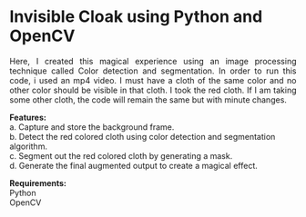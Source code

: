 # Invisible Cloak using Python and OpenCV
<p align="justify">Here, I created this magical experience using an image processing technique called Color detection and segmentation. In order to run this code, i used an mp4 video. I must have a cloth of the same color and no other color should be visible in that cloth. I took the red cloth. If I am taking some other cloth, the code will remain the same but with minute changes.

**Features:**<br>
a. Capture and store the background frame.<br>
b. Detect the red colored cloth using color detection and segmentation algorithm.<br>
c. Segment out the red colored cloth by generating a mask.<br>
d. Generate the final augmented output to create a magical effect.<br>

**Requirements:**<br>
Python<br>
OpenCV
